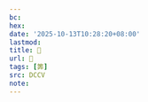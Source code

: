 ```yaml
---
bc:
hex:
date: '2025-10-13T10:28:20+08:00'
lastmod:
title: 􃆼
url: 􃆼
tags: [筭]
src: DCCV
note:
---
```

